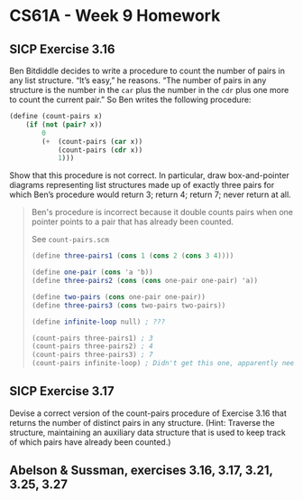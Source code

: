 # CS61A - Week 9 Homework

## SICP Exercise 3.16

Ben Bitdiddle decides to write a procedure to count the number of pairs in any list structure. “It’s easy,” he reasons. “The number of pairs in any structure is the number in the `car` plus the number in the `cdr` plus one more to count the current pair.” So Ben writes the following procedure:

```scheme
(define (count-pairs x)
    (if (not (pair? x))
        0
        (+  (count-pairs (car x))
            (count-pairs (cdr x))
            1)))
```

Show that this procedure is not correct. In particular, draw box-and-pointer diagrams representing list structures made up of exactly three pairs for which Ben’s procedure would return 3; return 4; return 7; never return at all.

> Ben's procedure is incorrect because it double counts pairs when one pointer points to a pair that has already been counted.
>
> See `count-pairs.scm`
>
> ```scheme
> (define three-pairs1 (cons 1 (cons 2 (cons 3 4))))
>
> (define one-pair (cons 'a 'b))
> (define three-pairs2 (cons (cons one-pair one-pair) 'a))
>
> (define two-pairs (cons one-pair one-pair))
> (define three-pairs3 (cons two-pairs two-pairs))
>
> (define infinite-loop null) ; ???
>
> (count-pairs three-pairs1) ; 3
> (count-pairs three-pairs2) ; 4
> (count-pairs three-pairs3) ; 7
> (count-pairs infinite-loop) ; Didn't get this one, apparently needed to use >make-cycle
> ```

## SICP Exercise 3.17

Devise a correct version of the count-pairs procedure of Exercise 3.16 that returns the number of distinct pairs in any structure. (Hint: Traverse the structure, maintaining an auxiliary data structure that is used to keep track of which pairs have already been counted.)

## Abelson & Sussman, exercises 3.16, 3.17, 3.21, 3.25, 3.27
